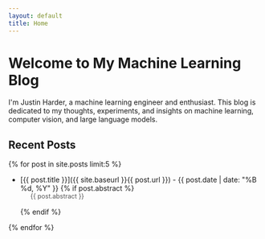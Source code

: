```yaml
---
layout: default
title: Home
---
```


# Welcome to My Machine Learning Blog

I'm Justin Harder, a machine learning engineer and enthusiast. This blog is dedicated to my thoughts, experiments, and insights on machine learning, computer vision, and large language models.

## Recent Posts

{% for post in site.posts limit:5 %}
- [{{ post.title }}]({{ site.baseurl }}{{ post.url }}) - {{ post.date | date: "%B %d, %Y" }}
  {% if post.abstract %}
  <div style="margin-left: 20px; margin-bottom: 15px; color: #555; font-size: 0.9em;">
    {{ post.abstract }}
  </div>
  {% endif %}
{% endfor %}